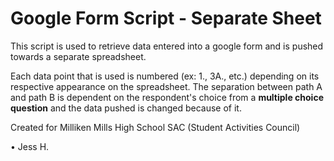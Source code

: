 # Google Form Script - Separate Sheet

This script is used to retrieve data entered into a google form and is pushed towards a separate spreadsheet.

Each data point that is used is numbered (ex: 1., 3A., etc.) depending on its respective appearance on the spreadsheet. The separation between path A and path B is dependent on the respondent's choice from a **multiple choice question** and the data pushed is changed because of it.

Created for Milliken Mills High School SAC (Student Activities Council)

• Jess H.
